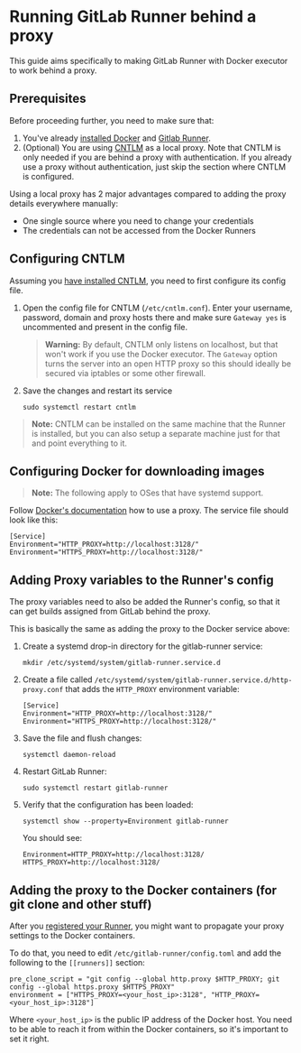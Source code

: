 # Running GitLab Runner behind a proxy

This guide aims specifically to making GitLab Runner with Docker executor to
work behind a proxy.

## Prerequisites

Before proceeding further, you need to make sure that:

1. You've already [installed Docker][docker] and [Gitlab Runner][install].
1. (Optional) You are using [CNTLM] as a local proxy. Note that CNTLM is only
   needed if you are behind a proxy with authentication. If you already use a
   proxy without authentication, just skip the section where CNTLM is configured.

Using a local proxy has 2 major advantages compared to adding the proxy details
everywhere manually:

- One single source where you need to change your credentials
- The credentials can not be accessed from the Docker Runners

## Configuring CNTLM

Assuming you [have installed CNTLM][howtoforge], you need to first configure
its config file.

1. Open the config file for CNTLM (`/etc/cntlm.conf`). Enter your username,
   password, domain and proxy hosts there and make sure `Gateway yes` is
   uncommented and present in the config file.

    >**Warning:**
    By default, CNTLM only listens on localhost, but that won't work if you use
    the Docker executor. The `Gateway` option turns the server into an open HTTP
    proxy so this should ideally be secured via iptables or some other firewall.

1. Save the changes and restart its service

    ```
    sudo systemctl restart cntlm
    ```

>**Note:**
CNTLM can be installed on the same machine that the Runner is installed, but you
can also setup a separate machine just for that and point everything to it.

## Configuring Docker for downloading images

>**Note:**
The following apply to OSes that have systemd support.

Follow [Docker's documentation][docker-proxy] how to use a proxy.
The service file should look like this:

```
[Service]
Environment="HTTP_PROXY=http://localhost:3128/"
Environment="HTTPS_PROXY=http://localhost:3128/"
```

## Adding Proxy variables to the Runner's config

The proxy variables need to also be added the Runner's config, so that it can
get builds assigned from GitLab behind the proxy.

This is basically the same as adding the proxy to the Docker service above:

1. Create a systemd drop-in directory for the gitlab-runner service:

    ```
    mkdir /etc/systemd/system/gitlab-runner.service.d
    ```

1. Create a file called `/etc/systemd/system/gitlab-runner.service.d/http-proxy.conf`
   that adds the `HTTP_PROXY` environment variable:

    ```
    [Service]
    Environment="HTTP_PROXY=http://localhost:3128/"
    Environment="HTTPS_PROXY=http://localhost:3128/"
    ```

1. Save the file and flush changes:

    ```
    systemctl daemon-reload
    ```

1. Restart GitLab Runner:

    ```
    sudo systemctl restart gitlab-runner
    ```

1. Verify that the configuration has been loaded:

    ```
    systemctl show --property=Environment gitlab-runner
    ```

      You should see:

      ```
      Environment=HTTP_PROXY=http://localhost:3128/ HTTPS_PROXY=http://localhost:3128/
      ```

## Adding the proxy to the Docker containers (for git clone and other stuff)

After you [registered your Runner](../register/index.md), you might want to
propagate your proxy settings to the Docker containers.

To do that, you need to edit `/etc/gitlab-runner/config.toml` and add the
following to the `[[runners]]` section:

```
pre_clone_script = "git config --global http.proxy $HTTP_PROXY; git config --global https.proxy $HTTPS_PROXY"
environment = ["HTTPS_PROXY=<your_host_ip>:3128", "HTTP_PROXY=<your_host_ip>:3128"]
```

Where `<your_host_ip>` is the public IP address of the Docker host. You need to
be able to reach it from within the Docker containers, so it's important to set
it right.

[docker]: https://docs.docker.com/engine/installation/
[install]: ../install/index.md
[cntlm]: https://github.com/Evengard/cntlm
[howtoforge]: https://www.howtoforge.com/linux-ntlm-authentication-proxy-isa-server-with-cntlm
[docker-proxy]: https://docs.docker.com/engine/admin/systemd/#httphttps-proxy
